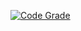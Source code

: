 [![Code Grade](https://www.code-inspector.com/project/25019/score/svg)](https://frontend.code-inspector.com/project/25019/dashboard)
